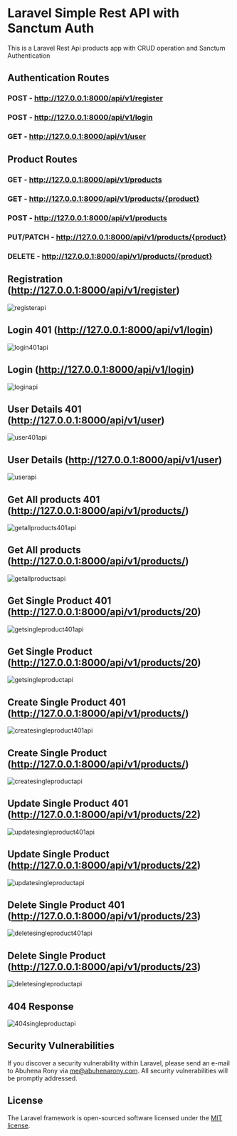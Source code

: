# Laravel Simple Rest API with Sanctum Auth

<p>This is a Laravel Rest Api products app with CRUD operation and Sanctum Authentication</p>


## Authentication Routes

### POST - http://127.0.0.1:8000/api/v1/register

### POST - http://127.0.0.1:8000/api/v1/login

### GET - http://127.0.0.1:8000/api/v1/user


## Product Routes

### GET - http://127.0.0.1:8000/api/v1/products

### GET - http://127.0.0.1:8000/api/v1/products/{product}

### POST - http://127.0.0.1:8000/api/v1/products

### PUT/PATCH - http://127.0.0.1:8000/api/v1/products/{product}

### DELETE - http://127.0.0.1:8000/api/v1/products/{product}


## Registration (http://127.0.0.1:8000/api/v1/register)
![registerapi](https://github.com/EngrAbuhena/simple-api-with-sanctum-auth/blob/photos/register.PNG?raw=true)

## Login 401 (http://127.0.0.1:8000/api/v1/login)
![login401api](https://github.com/EngrAbuhena/simple-api-with-sanctum-auth/blob/photos/login401.PNG?raw=true)

## Login (http://127.0.0.1:8000/api/v1/login)
![loginapi](https://github.com/EngrAbuhena/simple-api-with-sanctum-auth/blob/photos/login.PNG?raw=true)

## User Details 401 (http://127.0.0.1:8000/api/v1/user)
![user401api](https://github.com/EngrAbuhena/simple-api-with-sanctum-auth/blob/photos/user401.PNG?raw=true)

## User Details (http://127.0.0.1:8000/api/v1/user)
![userapi](https://github.com/EngrAbuhena/simple-api-with-sanctum-auth/blob/photos/user.PNG?raw=true)

## Get All products 401 (http://127.0.0.1:8000/api/v1/products/)
![getallproducts401api](https://github.com/EngrAbuhena/simple-api-with-sanctum-auth/blob/photos/getAllProducts401.PNG?raw=true)

## Get All products (http://127.0.0.1:8000/api/v1/products/)
![getallproductsapi](https://github.com/EngrAbuhena/simple-api-with-sanctum-auth/blob/photos/getAllProducts.PNG?raw=true)

## Get Single Product 401 (http://127.0.0.1:8000/api/v1/products/20)
![getsingleproduct401api](https://github.com/EngrAbuhena/simple-api-with-sanctum-auth/blob/photos/getSingleProduct401.PNG?raw=true)

## Get Single Product (http://127.0.0.1:8000/api/v1/products/20)
![getsingleproductapi](https://github.com/EngrAbuhena/simple-api-with-sanctum-auth/blob/photos/getSingleProduct.PNG?raw=true)

## Create Single Product 401 (http://127.0.0.1:8000/api/v1/products/)
![createsingleproduct401api](https://github.com/EngrAbuhena/simple-api-with-sanctum-auth/blob/photos/createSingleProduct401.PNG?raw=true)

## Create Single Product (http://127.0.0.1:8000/api/v1/products/)
![createsingleproductapi](https://github.com/EngrAbuhena/simple-api-with-sanctum-auth/blob/photos/createSingleProduct.PNG?raw=true)

## Update Single Product 401 (http://127.0.0.1:8000/api/v1/products/22)
![updatesingleproduct401api](https://github.com/EngrAbuhena/simple-api-with-sanctum-auth/blob/photos/updateSingleProduct401.PNG?raw=true)

## Update Single Product (http://127.0.0.1:8000/api/v1/products/22)
![updatesingleproductapi](https://github.com/EngrAbuhena/simple-api-with-sanctum-auth/blob/photos/updateSingleProduct.PNG?raw=true)

## Delete Single Product 401 (http://127.0.0.1:8000/api/v1/products/23)
![deletesingleproduct401api](https://github.com/EngrAbuhena/simple-api-with-sanctum-auth/blob/photos/deleteSingleProduct401.PNG?raw=true)

## Delete Single Product (http://127.0.0.1:8000/api/v1/products/23)
![deletesingleproductapi](https://github.com/EngrAbuhena/simple-api-with-sanctum-auth/blob/photos/deleteSingleProduct.PNG?raw=true)

## 404 Response
![404singleproductapi](https://github.com/EngrAbuhena/simple-api-with-sanctum-auth/blob/photos/404.PNG?raw=true)

## Security Vulnerabilities

If you discover a security vulnerability within Laravel, please send an e-mail to Abuhena Rony via [me@abuhenarony.com](mailto:me@abuhenarony.com). All security vulnerabilities will be promptly addressed.

## License

The Laravel framework is open-sourced software licensed under the [MIT license](https://opensource.org/licenses/MIT).
